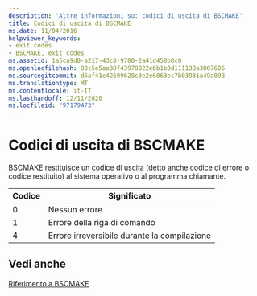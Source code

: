 ```yaml
---
description: 'Altre informazioni su: codici di uscita di BSCMAKE'
title: Codici di uscita di BSCMAKE
ms.date: 11/04/2016
helpviewer_keywords:
- exit codes
- BSCMAKE, exit codes
ms.assetid: 1a5ca9d8-a217-43c8-9780-2a41d458b8c0
ms.openlocfilehash: 88c5e5aa38f43978822e6b1b0d111138a3007686
ms.sourcegitcommit: d6af41e42699628c3e2e6063ec7b03931a49a098
ms.translationtype: MT
ms.contentlocale: it-IT
ms.lasthandoff: 12/11/2020
ms.locfileid: "97179473"
---
```

# <a name="bscmake-exit-codes"></a>Codici di uscita di BSCMAKE

BSCMAKE restituisce un codice di uscita (detto anche codice di errore o codice restituito) al sistema operativo o al programma chiamante.

|Codice|Significato|
|----------|-------------|
|0|Nessun errore|
|1|Errore della riga di comando|
|4|Errore irreversibile durante la compilazione|

## <a name="see-also"></a>Vedi anche

[Riferimento a BSCMAKE](bscmake-reference.md)
